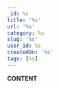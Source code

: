 ```yaml
---
_id: %s
title: '%s'
url: '%s'
category: %s
slug: '%s'
user_id: %s
createdOn: '%s'
tags: [%s]
---
```


**CONTENT**
